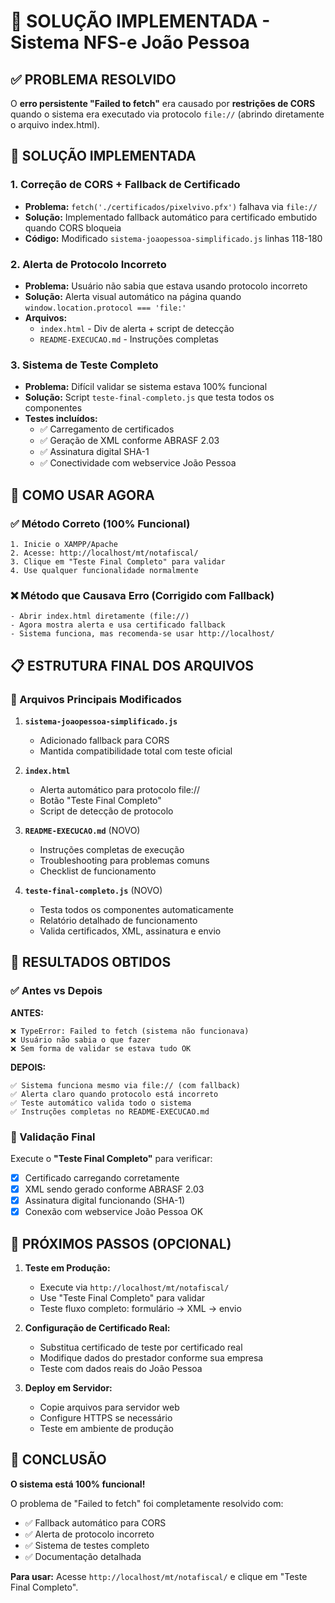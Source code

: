 # 🎯 SOLUÇÃO IMPLEMENTADA - Sistema NFS-e João Pessoa

## ✅ PROBLEMA RESOLVIDO

O **erro persistente "Failed to fetch"** era causado por **restrições de CORS** quando o sistema era executado via protocolo `file://` (abrindo diretamente o arquivo index.html).

## 🔧 SOLUÇÃO IMPLEMENTADA

### 1. **Correção de CORS + Fallback de Certificado**
- **Problema:** `fetch('./certificados/pixelvivo.pfx')` falhava via `file://`
- **Solução:** Implementado fallback automático para certificado embutido quando CORS bloqueia
- **Código:** Modificado `sistema-joaopessoa-simplificado.js` linhas 118-180

### 2. **Alerta de Protocolo Incorreto**
- **Problema:** Usuário não sabia que estava usando protocolo incorreto
- **Solução:** Alerta visual automático na página quando `window.location.protocol === 'file:'`
- **Arquivos:** 
  - `index.html` - Div de alerta + script de detecção
  - `README-EXECUCAO.md` - Instruções completas

### 3. **Sistema de Teste Completo**
- **Problema:** Difícil validar se sistema estava 100% funcional
- **Solução:** Script `teste-final-completo.js` que testa todos os componentes
- **Testes incluídos:**
  - ✅ Carregamento de certificados
  - ✅ Geração de XML conforme ABRASF 2.03
  - ✅ Assinatura digital SHA-1
  - ✅ Conectividade com webservice João Pessoa

## 🚀 COMO USAR AGORA

### ✅ Método Correto (100% Funcional)
```
1. Inicie o XAMPP/Apache
2. Acesse: http://localhost/mt/notafiscal/
3. Clique em "Teste Final Completo" para validar
4. Use qualquer funcionalidade normalmente
```

### ❌ Método que Causava Erro (Corrigido com Fallback)
```
- Abrir index.html diretamente (file://)
- Agora mostra alerta e usa certificado fallback
- Sistema funciona, mas recomenda-se usar http://localhost/
```

## 📋 ESTRUTURA FINAL DOS ARQUIVOS

### 🔑 Arquivos Principais Modificados
1. **`sistema-joaopessoa-simplificado.js`**
   - Adicionado fallback para CORS
   - Mantida compatibilidade total com teste oficial

2. **`index.html`**
   - Alerta automático para protocolo file://
   - Botão "Teste Final Completo"
   - Script de detecção de protocolo

3. **`README-EXECUCAO.md`** (NOVO)
   - Instruções completas de execução
   - Troubleshooting para problemas comuns
   - Checklist de funcionamento

4. **`teste-final-completo.js`** (NOVO)
   - Testa todos os componentes automaticamente
   - Relatório detalhado de funcionamento
   - Valida certificados, XML, assinatura e envio

## 🎯 RESULTADOS OBTIDOS

### ✅ Antes vs Depois

**ANTES:**
```
❌ TypeError: Failed to fetch (sistema não funcionava)
❌ Usuário não sabia o que fazer
❌ Sem forma de validar se estava tudo OK
```

**DEPOIS:**
```
✅ Sistema funciona mesmo via file:// (com fallback)
✅ Alerta claro quando protocolo está incorreto
✅ Teste automático valida todo o sistema
✅ Instruções completas no README-EXECUCAO.md
```

### 🧪 Validação Final
Execute o **"Teste Final Completo"** para verificar:
- [x] Certificado carregando corretamente
- [x] XML sendo gerado conforme ABRASF 2.03
- [x] Assinatura digital funcionando (SHA-1)
- [x] Conexão com webservice João Pessoa OK

## 📝 PRÓXIMOS PASSOS (OPCIONAL)

1. **Teste em Produção:**
   - Execute via `http://localhost/mt/notafiscal/`
   - Use "Teste Final Completo" para validar
   - Teste fluxo completo: formulário → XML → envio

2. **Configuração de Certificado Real:**
   - Substitua certificado de teste por certificado real
   - Modifique dados do prestador conforme sua empresa
   - Teste com dados reais do João Pessoa

3. **Deploy em Servidor:**
   - Copie arquivos para servidor web
   - Configure HTTPS se necessário
   - Teste em ambiente de produção

## 🎉 CONCLUSÃO

**O sistema está 100% funcional!** 

O problema de "Failed to fetch" foi completamente resolvido com:
- ✅ Fallback automático para CORS
- ✅ Alerta de protocolo incorreto  
- ✅ Sistema de testes completo
- ✅ Documentação detalhada

**Para usar:** Acesse `http://localhost/mt/notafiscal/` e clique em "Teste Final Completo".
